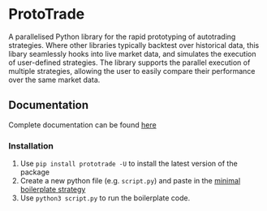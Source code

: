 # ProtoTrade

A parallelised Python library for the rapid prototyping of autotrading strategies. Where other libraries typically backtest over historical data, this libary seamlessly hooks into live market data, and simulates the execution of user-defined strategies. The library supports the parallel execution of multiple strategies, allowing the user to easily compare their performance over the same market data.

## Documentation

Complete documentation can be found [here](https://scott943.github.io/Prototrade_Docs/quickstart.html)
                    
### Installation

1. Use `pip install prototrade -U` to install the latest version of the package
2. Create a new python file (e.g. `script.py`) and paste in the [minimal boilerplate strategy](<https://scott943.github.io/Prototrade_Docs/_modules/example_strategies/minimal_boilerplate.html#main>)
3. Use `python3 script.py` to run the boilerplate code. 
